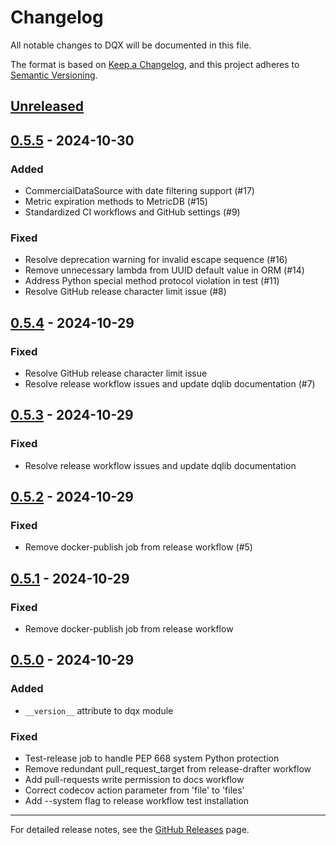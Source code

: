 # Changelog

All notable changes to DQX will be documented in this file.

The format is based on [Keep a Changelog](https://keepachangelog.com/en/1.0.0/),
and this project adheres to [Semantic Versioning](https://semver.org/spec/v2.0.0.html).

## [Unreleased]

## [0.5.5] - 2024-10-30

### Added
- CommercialDataSource with date filtering support (#17)
- Metric expiration methods to MetricDB (#15)
- Standardized CI workflows and GitHub settings (#9)

### Fixed
- Resolve deprecation warning for invalid escape sequence (#16)
- Remove unnecessary lambda from UUID default value in ORM (#14)
- Address Python special method protocol violation in test (#11)
- Resolve GitHub release character limit issue (#8)

## [0.5.4] - 2024-10-29

### Fixed
- Resolve GitHub release character limit issue
- Resolve release workflow issues and update dqlib documentation (#7)

## [0.5.3] - 2024-10-29

### Fixed
- Resolve release workflow issues and update dqlib documentation

## [0.5.2] - 2024-10-29

### Fixed
- Remove docker-publish job from release workflow (#5)

## [0.5.1] - 2024-10-29

### Fixed
- Remove docker-publish job from release workflow

## [0.5.0] - 2024-10-29

### Added
- `__version__` attribute to dqx module

### Fixed
- Test-release job to handle PEP 668 system Python protection
- Remove redundant pull_request_target from release-drafter workflow
- Add pull-requests write permission to docs workflow
- Correct codecov action parameter from 'file' to 'files'
- Add --system flag to release workflow test installation

[Unreleased]: https://github.com/nampham2/dqx/compare/v0.5.5...HEAD
[0.5.5]: https://github.com/nampham2/dqx/compare/v0.5.4...v0.5.5
[0.5.4]: https://github.com/nampham2/dqx/compare/v0.5.3...v0.5.4
[0.5.3]: https://github.com/nampham2/dqx/compare/v0.5.2...v0.5.3
[0.5.2]: https://github.com/nampham2/dqx/compare/v0.5.1...v0.5.2
[0.5.1]: https://github.com/nampham2/dqx/compare/v0.5.0...v0.5.1
[0.5.0]: https://github.com/nampham2/dqx/releases/tag/v0.5.0

---

For detailed release notes, see the [GitHub Releases](https://github.com/nampham2/dqx/releases) page.
